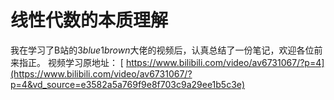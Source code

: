 # 线性代数的本质理解
我在学习了B站的$3blue1brown$大佬的视频后，认真总结了一份笔记，欢迎各位前来指正。
视频学习原地址：
[ https://www.bilibili.com/video/av6731067/?p=4](https://www.bilibili.com/video/av6731067/?p=4&vd_source=e3582a5a769f9e8f703c9a29ee1b5c3e)
